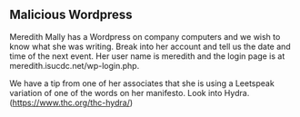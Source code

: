 Malicious Wordpress
---------
Meredith Mally has a Wordpress on company computers and we wish to know what she was writing.  Break into her account and tell us the date and time of the next event.  Her user name is meredith and the login page is at meredith.isucdc.net/wp-login.php.

We have a tip from one of her associates that she is using a Leetspeak variation of one of the words on her manifesto.  Look into Hydra.  (https://www.thc.org/thc-hydra/)